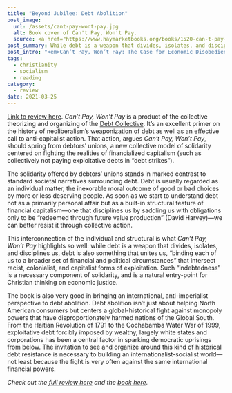 ```yaml
---
title: "Beyond Jubilee: Debt Abolition"
post_image:
  url: /assets/cant-pay-wont-pay.jpg
  alt: Book cover of Can't Pay, Won't Pay.
  source: <a href="https://www.haymarketbooks.org/books/1520-can-t-pay-won-t-pay" target="_blank">Haymarket Books</a>
post_summary: While debt is a weapon that divides, isolates, and disciplines us, debt is also something that unites us, “binding each of us to a broader set of financial and political circumstances” that intersect racist, colonialist, and capitalist forms of exploitation.
post_intro: "<em>Can’t Pay, Won’t Pay: The Case for Economic Disobedience and Debt Abolition</em> is an excellent new book from Haymarket that I have reviewed for <em>The Bias</em> magazine."
tags:
  - christianity
  - socialism
  - reading
category:
  - review
date: 2021-03-25
---
```


<a href='https://christiansocialism.com/debt-collective-cant-pay-wont-pay-christianity/' target='_blank'>Link to review here</a>. _Can’t Pay, Won’t Pay_ is a product of the collective theorizing and organizing of the <a href='https://debtcollective.org/' target='_blank'>Debt Collective</a>. It’s an excellent primer on the history of neoliberalism’s weaponization of debt as well as an effective call to anti-capitalist action. That action, argues _Can’t Pay, Won’t Pay_, should spring from debtors’ unions, a new collective model of solidarity centered on fighting the realities of financialized capitalism (such as collectively not paying exploitative debts in “debt strikes”).

The solidarity offered by debtors’ unions stands in marked contrast to standard societal narratives surrounding debt. Debt is usually regarded as an individual matter, the inexorable moral outcome of good or bad choices by more or less deserving people. As soon as we start to understand debt not as a primarily personal affair but as a built-in structural feature of financial capitalism—one that disciplines us by saddling us with obligations only to be “redeemed through future value production” (David Harvey)—we can better resist it through collective action.

This interconnection of the individual and structural is what _Can’t Pay, Won’t Pay_ highlights so well: while debt is a weapon that divides, isolates, and disciplines us, debt is also something that unites us, “binding each of us to a broader set of financial and political circumstances” that intersect racist, colonialist, and capitalist forms of exploitation. Such “indebtedness” is a necessary component of solidarity, and is a natural entry-point for Christian thinking on economic justice.

The book is also very good in bringing an international, anti-imperialist perspective to debt abolition. Debt abolition isn’t just about helping North American consumers but centers a global-historical fight against monopoly powers that have disproportionately harmed nations of the Global South. From the Haitian Revolution of 1791 to the Cochabamba Water War of 1999, exploitative debt forcibly imposed by wealthy, largely white states and corporations has been a central factor in sparking democratic uprisings from below. The invitation to see and organize around this kind of historical debt resistance is necessary to building an internationalist-socialist world—not least because the fight is very often against the same international financial powers.

_Check out the <a href='https://christiansocialism.com/debt-collective-cant-pay-wont-pay-christianity/' target='_blank'>full review here</a> and the <a href='https://www.haymarketbooks.org/books/1520-can-t-pay-won-t-pay' target='_blank'>book here</a>._
